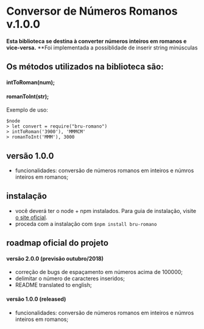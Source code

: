 # Conversor de Números Romanos v.1.0.0

**Esta biblioteca se destina à converter números inteiros em romanos e vice-versa.**
**Foi implementada a possiblidade de inserir string minúsculas

## Os métodos utilizados na biblioteca são:

#### **intToRoman(num);**
#### **romanToInt(str);**

Exemplo de uso:

```
$node
> let convert = require("bru-romano")
> intToRoman('3900'), 'MMMCM'
> romanToInt('MMM'), 3000
```


## versão 1.0.0

- funcionalidades: conversão de números romanos em inteiros e númros inteiros em romanos;


## instalação

- você deverá ter o node + npm instalados. Para guia de instalação, visite [o site oficial](https://www.npmjs.com/get-npm).
- proceda com a instalação com `$npm install bru-romano`


## roadmap oficial do projeto


#### versão 2.0.0 (previsão outubro/2018)
- correção de bugs de espaçamento em números acima de 100000;
- delimitar o número de caracteres inseridos;
- README translated to english;

#### versão 1.0.0 (released)
- funcionalidades: conversão de números romanos em inteiros e númros inteiros em romanos;